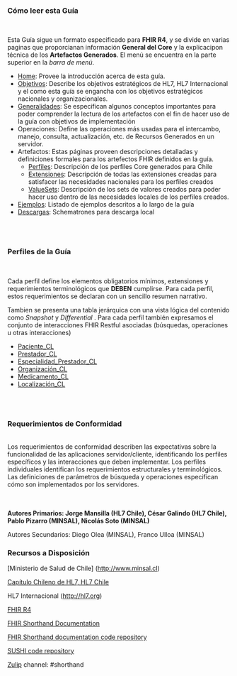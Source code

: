 ### Cómo leer esta Guía
<br>

Esta Guía sigue un formato especificado para **FHIR R4**, y se divide en varias paginas que proporcianan información **General del Core** y la explicacipon técnica de los **Artefactos Generados**. El menú se encuentra en la parte superior en la *barra de menú*.
<br>

* [Home](index.html): Provee la introducción acerca de esta guía.
* [Objetivos](Alcances-Objetivos.html): Describe los objetivos estratégicos de HL7, HL7 Internacional y el como esta guía se engancha con los objetivos estratégicos nacionales y organizacionales.
* [Generalidades](Aspectos-Generales.html): Se especifican algunos conceptos importantes para poder comprender la lectura de los artefactos con el fin de hacer uso de la guía con objetivos de implementación
* Operaciones: Define las operaciones más usadas para el intercambo, manejo, consulta, actualización, etc. de Recursos Generados en un servidor.
* Artefactos: Estas páginas proveen descripciones detalladas y definiciones formales para los artefectos FHIR definidos en la guía.
    * [Perfiles](Perfiles.html): Descripción de los perfiles Core generados para Chile
    * [Extensiones](Extensiones.html): Descripción de todas las extensiones creadas para satisfacer las necesidades nacionales para los perfiles creados
    * [ValueSets](Set-De-Validacion-ValueSets.html): Descripción de los sets de valores creados para poder hacer uso dentro de las necesidades locales de los perfiles creados.
* [Ejemplos](Set-Ejemplos.html): Listado de ejemplos descritos a lo largo de la guía
* [Descargas](Todas-Descargas.html): Schematrones para descarga local 
<br>
<br>


### Perfiles de la Guía
<br>

Cada perfil define los elementos obligatorios mínimos, extensiones y requerimientos terminológicos que **DEBEN** cumplirse. Para cada perfil, estos requerimientos se declaran con un sencillo resumen narrativo.
<br>

Tambien se presenta una tabla jerárquica con una vista lógica del contenido como *Snapshot* y *Differential* . Para cada perfil también expresamos el conjunto de interacciones FHIR Restful asociadas (búsquedas, operaciones u otras interacciones)

* [Paciente_CL](StructureDefinition-CorePacienteCl.html)
* [Prestador_CL](StructureDefinition-CorePrestadorCl.html)
* [Especialidad_Prestador_CL](StructureDefinition-CoreEspecialidadCl.html)
* [Organización_CL](StructureDefinition-CoreOrganizacionCl.html)
* [Medicamento_CL](StructureDefinition-CoreMedicamentoCl.html) 
* [Localización_CL](StructureDefinition-CoreLocalizacionCl.html)
<br>
<br>

### Requerimientos de Conformidad
<br>
Los requerimientos de conformidad describen las expectativas sobre la funcionalidad de las aplicaciones servidor/cliente, identificando los perfiles específicos y las interacciones que deben implementar. Los perfiles individuales identifican los requerimientos estructurales y terminológicos. Las definiciones de parámetros de búsqueda y operaciones especifican cómo son implementados por los servidores.
<br>
<br>
<br> 

**Autores Primarios: Jorge Mansilla (HL7 Chile), César Galindo (HL7 Chile), Pablo Pizarro (MINSAL), Nicolás Soto (MINSAL)**

Autores Secundarios: Diego Olea (MINSAL), Franco Ulloa (MINSAL)




### Recursos a Disposición
[Ministerio de Salud de Chile] (http://www.minsal.cl)

[Capítulo Chileno de HL7, HL7 Chile](http://hl7chile.cl)

HL7 Internacional (http://hl7.org)

[FHIR R4](http://hl7.org/fhir/)

[FHIR Shorthand Documentation](https://build.fhir.org/ig/HL7/fhir-shorthand) 

[FHIR Shorthand documentation code repository](https://github.com/HL7/fhir-shorthand)

[SUSHI code repository](https://github.com/FHIR/sushi)

[Zulip](https://chat.fhir.org) channel: #shorthand